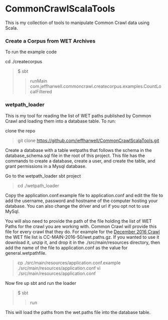 # CommonCrawlScalaTools

This is my collection of tools to manipulate Common Crawl data using Scala.

### Create a Corpus from WET Archives

To run the example code

cd ./createcorpus

> $ sbt
> > runMain com.jeffharwell.commoncrawl.createcorpus.examples.CountLocalFiltered

### wetpath_loader ###

This is my tool for reading the list of WET paths published by Common Crawl and loading them into a database table. To run:

clone the repo

> git clone https://github.com/jeffharwell/CommonCrawlScalaTools.git

Create a database with a table wetpaths that follows the schema in the database_schema.sql file in the root of this project. This file has the commands to create a database, create a user, and create the table, and grant permissions in a Mysql database.

Go to the wetpath_loader sbt project

> cd ./wetpath_loader

Copy the application.conf.example file to application.conf and edit the file to add the username, password and hostname of the computer hosting your database. You can also change the driver and url if you opt not to use MySql.

You will also need to provide the path of the file holding the list of WET Paths for the crawl you are working with. Common Crawl will provide this file for every crawl that they do. For example for the [December 2016 Crawl](http://commoncrawl.org/2016/12/december-2016-crawl-archive-now-available/) the WET file list is CC-MAIN-2016-50/wet.paths.gz. If you wanted to use it download it, unzip it, and drop it in the ./src/main/resources directory, then add the name of the file to application.conf as the value for general.wetpathfile.

> cp ./src/main/resources/application.conf.example ./src/main/resources/application.conf
> vi ./src/main/resources/application.conf

Now fire up sbt and run the loader

> $ sbt
> > run 

This will load the paths from the wet.paths file into the database table.
